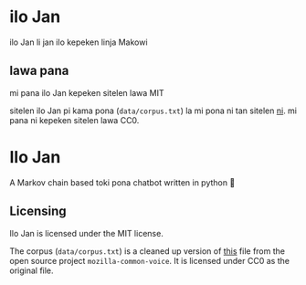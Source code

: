 # ilo Jan

ilo Jan li jan ilo kepeken linja Makowi

## lawa pana

mi pana ilo Jan kepeken sitelen lawa MIT

sitelen ilo Jan pi kama pona (`data/corpus.txt`) la mi pona ni tan sitelen [ni](https://github.com/common-voice/common-voice/blob/main/server/data/tok/sentence-collector.txt). mi pana ni kepeken sitelen lawa CC0.

# Ilo Jan

A Markov chain based toki pona chatbot written in python 🐍

## Licensing

Ilo Jan is licensed under the MIT license.

The corpus (`data/corpus.txt`) is a cleaned up version of [this](https://github.com/common-voice/common-voice/blob/main/server/data/tok/sentence-collector.txt) file from the open source project `mozilla-common-voice`. It is licensed under CC0 as the original file.
